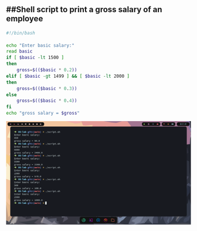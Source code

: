##Shell script to print a gross salary of an employee
---
```bash
#!/bin/bash

echo "Enter basic salary:"
read basic
if [ $basic -lt 1500 ]
then
    gross=$(($basic * 0.2))
elif [ $basic -gt 1499 ] && [ $basic -lt 2000 ]
then
    gross=$(($basic * 0.3))
else
    gross=$(($basic * 0.4))
fi
echo "gross salary = $gross"
```
![](Screenshots/Program-6.png)
